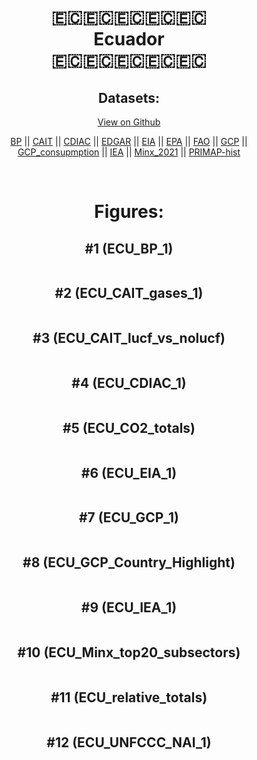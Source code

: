 
<center>
<h1 align="center">
🇪🇨🇪🇨🇪🇨🇪🇨🇪🇨
<br>
Ecuador
<br>
🇪🇨🇪🇨🇪🇨🇪🇨🇪🇨
</h1>
<h2>Datasets:</h2>
<p><a href="https://github.com/dquintani/GreenhouseData/tree/master/country_data/ECU_Ecuador/data">View on Github</a>
<br></p><p><a href="data/ECU_BP.csv">BP</a> || <a href="data/ECU_CAIT.csv">CAIT</a> || <a href="data/ECU_CDIAC.csv">CDIAC</a> || <a href="data/ECU_EDGAR.csv">EDGAR</a> || <a href="data/ECU_EIA.csv">EIA</a> || <a href="data/ECU_EPA.csv">EPA</a> || <a href="data/ECU_FAO.csv">FAO</a> || <a href="data/ECU_GCP.csv">GCP</a> || <a href="data/ECU_GCP_consupmption.csv">GCP_consupmption</a> || <a href="data/ECU_IEA.csv">IEA</a> || <a href="data/ECU_Minx_2021.csv">Minx_2021</a> || <a href="data/ECU_PRIMAP-hist.csv">PRIMAP-hist</a></p><p><br></p>
<h1>Figures:</h1><h2>#1 (ECU_BP_1)</h2>
<p><img alt="" src="figures/ECU_BP_1.png" /></p><h2>#2 (ECU_CAIT_gases_1)</h2>
<p><img alt="" src="figures/ECU_CAIT_gases_1.png" /></p><h2>#3 (ECU_CAIT_lucf_vs_nolucf)</h2>
<p><img alt="" src="figures/ECU_CAIT_lucf_vs_nolucf.png" /></p><h2>#4 (ECU_CDIAC_1)</h2>
<p><img alt="" src="figures/ECU_CDIAC_1.png" /></p><h2>#5 (ECU_CO2_totals)</h2>
<p><img alt="" src="figures/ECU_CO2_totals.png" /></p><h2>#6 (ECU_EIA_1)</h2>
<p><img alt="" src="figures/ECU_EIA_1.png" /></p><h2>#7 (ECU_GCP_1)</h2>
<p><img alt="" src="figures/ECU_GCP_1.png" /></p><h2>#8 (ECU_GCP_Country_Highlight)</h2>
<p><img alt="" src="figures/ECU_GCP_Country_Highlight.png" /></p><h2>#9 (ECU_IEA_1)</h2>
<p><img alt="" src="figures/ECU_IEA_1.png" /></p><h2>#10 (ECU_Minx_top20_subsectors)</h2>
<p><img alt="" src="figures/ECU_Minx_top20_subsectors.png" /></p><h2>#11 (ECU_relative_totals)</h2>
<p><img alt="" src="figures/ECU_relative_totals.png" /></p><h2>#12 (ECU_UNFCCC_NAI_1)</h2>
<p><img alt="" src="figures/ECU_UNFCCC_NAI_1.png" /></p>